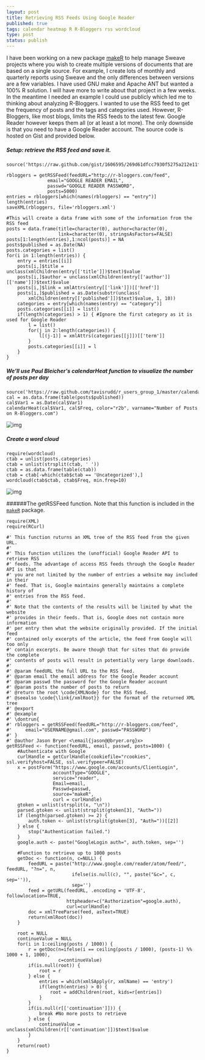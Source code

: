 ```yaml
--- 
layout: post
title: Retrieving RSS Feeds Using Google Reader
published: true
tags: calendar heatmap R R-Bloggers rss wordcloud
type: post
status: publish
---
```

I have been working on a new package <a href="https://github.com/jbryer/makeR">makeR</a> to help manage Sweave projects where you wish to create multiple versions of documents that are based on a single source. For example, I create lots of monthly and quarterly reports using Sweave and the only differences between versions are a few variables. I have used GNU make and Apache ANT but wanted a 100% R solution. I will have more to write about that project in a few weeks. In the meantime I needed an example I could use publicly which led me to thinking about analyzing R-Bloggers. I wanted to use the RSS feed to get the frequency of posts and the tags and categories used. However, R-Bloggers, like most blogs, limits the RSS feeds to the latest few. Google Reader however keeps them all (or at least a lot more). The only downside is that you need to have a Google Reader account. The source code is hosted on Gist and provided below.

##### Setup: retrieve the RSS feed and save it.
	source('https://raw.github.com/gist/1606595/269d61dfcc7930f5275a212e11f3c43771ab2591/GoogleReader.R')

	rbloggers = getRSSFeed(feedURL="http://r-bloggers.com/feed",
				   email="GOOGLE READER EMAIL",
				   passwd="GOOGLE READER PASSWORD",
				   posts=5000)
	entries = rbloggers[which(names(rbloggers) == "entry")]
	length(entries)
	saveXML(rbloggers, file='rbloggers.xml')

	#This will create a data frame with some of the information from the RSS feed
	posts = data.frame(title=character(0), author=character(0), 
					   link=character(0), stringsAsFactors=FALSE)
	posts[1:length(entries),1:ncol(posts)] = NA
	posts$published = as.Date(NA)
	posts.categories = list()
	for(i in 1:length(entries)) {
		entry = entries[[i]]
		posts[i,]$title = unclass(xmlChildren(entry[['title']])$text)$value
		posts[i,]$author = unclass(xmlChildren(entry[['author']][['name']])$text)$value
		posts[i,]$link = xmlAttrs(entry[['link']])[['href']]
		posts[i,]$published = as.Date(substr(unclass(
			xmlChildren(entry[['published']])$text)$value, 1, 10))
		categories = entry[which(names(entry) == "category")]
		posts.categories[[i]] = list()
		if(length(categories) > 1) { #Ignore the first category as it is used for Google Reader
			l = list()
			for(j in 2:length(categories)) {
				l[(j-1)] = xmlAttrs(categories[[j]])[['term']]
			}
			posts.categories[[i]] = l
		}
	}

##### We'll use Paul Bleicher's calendarHeat function to visualize the number of posts per day
	source('https://raw.github.com/tavisrudd/r_users_group_1/master/calendarHeat.R')
	cal = as.data.frame(table(posts$published))
	cal$Var1 = as.Date(cal$Var1)
	calendarHeat(cal$Var1, cal$Freq, color="r2b", varname="Number of Posts on R-Bloggers.com")

![img](/images/RBloggersCalendar.png)

##### Create a word cloud

	require(wordcloud)
	ctab = unlist(posts.categories)
	ctab = unlist(strsplit(ctab, ' '))
	ctab = as.data.frame(table(ctab))
	ctab = ctab[-which(ctab$ctab == 'Uncategorized'),]
	wordcloud(ctab$ctab, ctab$Freq, min.freq=10)

![img](/images/RBloggersWordCloud.png)

######The getRSSFeed function. Note that this function is included in the [`makeR`](http://jason.bryer.org/makeR) package.

	require(XML)
	require(RCurl)

	#' This function ruturns an XML tree of the RSS feed from the given URL.
	#'
	#' This function utilizes the (unofficial) Google Reader API to retrieve RSS
	#' feeds. The advantage of access RSS feeds through the Google Reader API is that
	#' you are not limited by the number of entries a website may included in their
	#' feed. That is, Google maintains generally maintains a complete history of
	#' entries from the RSS feed. 
	#' 
	#' Note that the contents of the results will be limited by what the website
	#' provides in their feeds. That is, Google does not contain more information
	#' per entry then what the website originally provided. If the initial feed
	#' contained only excerpts of the article, the feed from Google will too only
	#' contain excerpts. Be aware though that for sites that do provide the complete
	#' contents of posts will result in potentially very large downloads. 
	#'
	#' @param feedURL the full URL to the RSS feed.
	#' @param email the email address for the Google Reader account
	#' @param passwd the password for the Google Reader account
	#' @param posts the number of posts to return
	#' @return the root \code{XMLNode} for the RSS feed.
	#' @seealso \code{\link{/xmlRoot}} for the format of the returned XML tree
	#' @export
	#' @example
	#' \dontrun{
	#' rbloggers = getRSSFeed(feedURL="http://r-bloggers.com/feed",
	#'     email="USERNAME@gmail.com", passwd="PASSWORD")
	#' }
	#' @author Jason Bryer <\email{jason@@bryer.org}x>
	getRSSFeed <- function(feedURL, email, passwd, posts=1000) {
		#Authenticate with Google
		curlHandle = getCurlHandle(cookiefile="rcookies", ssl.verifyhost=FALSE, ssl.verifypeer=FALSE)
		x = postForm("https://www.google.com/accounts/ClientLogin",
					 accountType="GOOGLE",
					 service="reader",
					 Email=email,
					 Passwd=passwd,
					 source="makeR",
					 curl = curlHandle)
		gtoken = unlist(strsplit(x, "\n"))
		parsed.gtoken <- unlist(strsplit(gtoken[3], "Auth="))
		if (length(parsed.gtoken) >= 2) {
			auth.token <- unlist(strsplit(gtoken[3], "Auth="))[[2]]
		} else {
			stop("Authentication failed.")
		}
		google.auth <- paste("GoogleLogin auth=", auth.token, sep='')

		#Function to retrieve up to 1000 posts
		getDoc <- function(n, c=NULL) {
			feedURL = paste("http://www.google.com/reader/atom/feed/", feedURL, "?n=", n, 
							ifelse(is.null(c), "", paste("&c=", c, sep='')),
							sep='')		
			feed = getURL(feedURL, .encoding = 'UTF-8', followlocation=TRUE, 
						  httpheader=c("Authorization"=google.auth),
						  curl=curlHandle)
			doc = xmlTreeParse(feed, asText=TRUE)
			return(xmlRoot(doc))
		}

		root = NULL
		continueValue = NULL
		for(i in 1:ceiling(posts / 1000)) {
			r = getDoc(n=ifelse(i == ceiling(posts / 1000), (posts-1) %% 1000 + 1, 1000), 
					   c=continueValue)
			if(is.null(root)) {
				root = r
			} else {
				entries = which(xmlSApply(r, xmlName) == 'entry')
				if(length(entries) > 0) {
					root = addChildren(root, kids=r[entries])
				}
			}
			if(is.null(r[['continuation']])) {
				break #No more posts to retrieve
			} else {
				continueValue = unclass(xmlChildren(r[['continuation']])$text)$value
			}
		}
		return(root)
	}